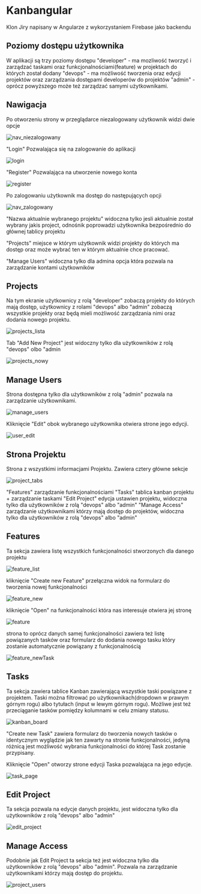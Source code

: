 # Kanbangular
Klon Jiry napisany w Angularze z wykorzystaniem Firebase jako backendu


## Poziomy dostępu użytkownika
W aplikacji są trzy poziomy dostępu
"developer" - ma mozliwość tworzyć i zarządzać taskami oraz funkcjonalnościami(feature) w projektach do których został dodany
"devops" - ma możliwość tworzenia oraz edycji projektów oraz zarządzania dostępami developerów do projektów
"admin" - oprócz powyższego może też zarządzać samymi użytkownikami.

## Nawigacja

Po otworzeniu strony w przeglądarce niezalogowany użytkownik widzi dwie opcje

![nav_niezalogowany](https://github.com/Kejom/kanbangular/assets/44144231/7c47ca47-1109-4a16-a13c-f81e5c638098)

"Login" Pozwalająca się na zalogowanie do aplikacji

![login](https://github.com/Kejom/kanbangular/assets/44144231/dd05b7f6-34be-4a64-ad8b-71a82743e16d)

"Register" Pozwalająca na utworzenie nowego konta

![register](https://github.com/Kejom/kanbangular/assets/44144231/68c8537d-d6c1-4f7a-9c2a-421886f5e229)

Po zalogowaniu użytkownik ma dostęp do następujących opcji

![nav_zalogowany](https://github.com/Kejom/kanbangular/assets/44144231/ebfedbc9-c4c0-47ec-9b5f-eb4be9399269)

"Nazwa aktualnie wybranego projektu" widoczna tylko jesli aktualnie został wybrany jakis project, odnośnik poprowadzi użytkownika bezpośrednio do głównej tablicy projektu

"Projects" miejsce w którym użytkownik widzi projekty do których ma dostęp oraz może wybrać ten w którym aktualnie chce pracować.

"Manage Users" widoczna tylko dla admina opcja która pozwala na zarządzanie kontami użytkowników

## Projects

Na tym ekranie użytkownicy z rolą "developer" zobaczą projekty do których mają dostęp, użytkownicy z rolami "devops" albo "admin" zobaczą wszystkie projekty oraz będą mieli możliwość zarządzania nimi oraz dodania nowego projektu.

![projects_lista](https://github.com/Kejom/kanbangular/assets/44144231/bddf16fd-24af-49ec-92e9-7cb27f31a697)

Tab "Add New Project" jest widoczny tylko dla użytkowników z rolą "devops" olbo "admin

![projects_nowy](https://github.com/Kejom/kanbangular/assets/44144231/f0486975-052f-4674-a767-7ddb9f28e20b)

## Manage Users

Strona dostępna tylko dla użytkowników z rolą "admin" pozwala na zarządzanie użytkownikami.

![manage_users](https://github.com/Kejom/kanbangular/assets/44144231/14df4c44-2cc9-4185-b796-82164beb27ef)

Kliknięcie "Edit" obok wybranego użytkownika otwiera strone jego edycji.

![user_edit](https://github.com/Kejom/kanbangular/assets/44144231/39440c8a-6267-4929-9792-b51560e58c9b)

## Strona Projektu

Strona z wszystkimi informacjami Projektu. Zawiera cztery główne sekcje

![project_tabs](https://github.com/Kejom/kanbangular/assets/44144231/53b67991-4749-473b-8377-89807acc79b7)

"Features" zarządzanie funkcjonalnościami
"Tasks" tablica kanban projektu + zarządzanie taskami
"Edit Project" edycja ustawien projektu, widoczna tylko dla użytkowników z rolą "devops" albo "admin"
"Manage Access" zarządzanie użytkownikami którzy mają dostęp do projektów, widoczna tylko dla użytkowników z rolą "devops" albo "admin"

## Features

Ta sekcja zawiera listę wszystkich funkcjonalności stworzonych dla danego projektu

![feature_list](https://github.com/Kejom/kanbangular/assets/44144231/e5c75cca-9238-40c4-8380-588ca658668e)

kliknięcie "Create new Feature" przełączna widok na formularz do tworzenia nowej funkcjonalności

![feature_new](https://github.com/Kejom/kanbangular/assets/44144231/29ef8250-89e1-4115-a627-34d35e77341e)

kliknięcie "Open" na funkcjonalności która nas interesuje otwiera jej stronę

![feature](https://github.com/Kejom/kanbangular/assets/44144231/794e1fd6-210d-4bc2-8a06-a71e606e3c90)

strona to oprócz danych samej funkcjonalności zawiera też listę powiązanych tasków oraz formularz do dodania nowego tasku który zostanie automatycznie powiązany z funkcjonalnością

![feature_newTask](https://github.com/Kejom/kanbangular/assets/44144231/208cfbea-e0d4-4c82-bc30-3be7226cef7c)

## Tasks

Ta sekcja zawiera tablice Kanban zawierającą wszystkie taski powiązane z projektem. Taski można filtrować po użytkownikach(dropdown w prawym górnym rogu) albo tytułach (input w lewym górnym rogu).
Możliwe jest też przeciąganie tasków pomiędzy kolumnami w celu zmiany statusu.

![kanban_board](https://github.com/Kejom/kanbangular/assets/44144231/adcc4404-54ca-4337-b48a-dbfea90cda30)

"Create new Task" zawiera formularz do tworzenia nowych tasków o identycznym wyglądzie jak ten zawarty na stronie funkcjonalności, jedyną różnicą jest możliwość wybrania funkcjonalności do której Task zostanie przypisany.

Kliknięcie "Open" otworzy strone edycji Taska pozwalająca na jego edycje.

![task_page](https://github.com/Kejom/kanbangular/assets/44144231/5db4bd4a-6f73-4c46-a0df-2cbaa9aeebb0)

## Edit Project

Ta sekcja pozwala na edycje danych projektu, jest widoczna tylko dla użytkowników z rolą "devops" albo "admin"

![edit_project](https://github.com/Kejom/kanbangular/assets/44144231/fb70fcaa-6d37-4cfa-a9ac-a56a462f28cc)

## Manage Access

Podobnie jak Edit Project ta sekcja też jest widoczna tylko dla użytkowników z rolą "devops" albo "admin".
Pozwala na zarządzanie użytkownikami którzy mają dostęp do projektu.

![project_users](https://github.com/Kejom/kanbangular/assets/44144231/f91c6130-0c03-4f3d-ad03-6cf8fa01b9a2)


